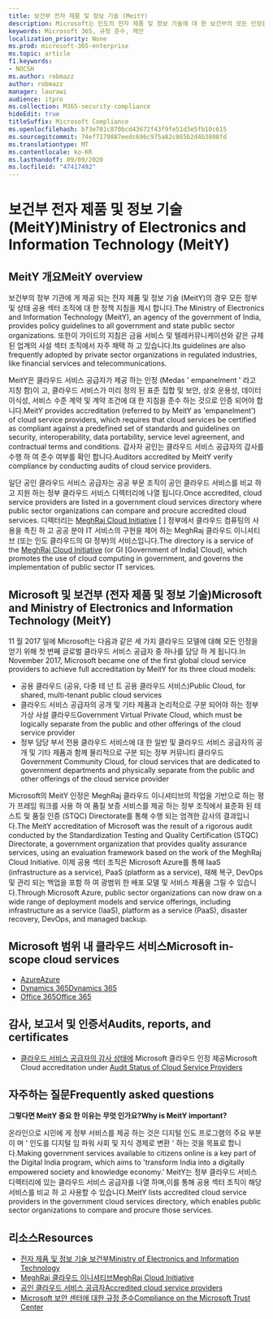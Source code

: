 ```yaml
---
title: 보건부 전자 제품 및 정보 기술 (MeitY)
description: Microsoft는 인도의 전자 제품 및 정보 기술에 대 한 보건부의 모든 인정을 받습니다.
keywords: Microsoft 365, 규정 준수, 제안
localization_priority: None
ms.prod: microsoft-365-enterprise
ms.topic: article
f1.keywords:
- NOCSH
ms.author: robmazz
author: robmazz
manager: laurawi
audience: itpro
ms.collection: M365-security-compliance
hideEdit: true
titleSuffix: Microsoft Compliance
ms.openlocfilehash: b73e701c870bcd43672f43f9fe51d3e5fb10c615
ms.sourcegitcommit: 74ef7179887eedc696c975a82c865b2d4b3808fd
ms.translationtype: MT
ms.contentlocale: ko-KR
ms.lasthandoff: 09/09/2020
ms.locfileid: "47417492"
---
```

# <a name="ministry-of-electronics-and-information-technology-meity"></a><span data-ttu-id="a84ac-104">보건부 전자 제품 및 정보 기술 (MeitY)</span><span class="sxs-lookup"><span data-stu-id="a84ac-104">Ministry of Electronics and Information Technology (MeitY)</span></span>

## <a name="meity-overview"></a><span data-ttu-id="a84ac-105">MeitY 개요</span><span class="sxs-lookup"><span data-stu-id="a84ac-105">MeitY overview</span></span>

<span data-ttu-id="a84ac-106">보건부의 정부 기관에 게 제공 되는 전자 제품 및 정보 기술 (MeitY)의 경우 모든 정부 및 상태 공용 섹터 조직에 대 한 정책 지침을 제시 합니다.</span><span class="sxs-lookup"><span data-stu-id="a84ac-106">The Ministry of Electronics and Information Technology (MeitY), an agency of the government of India, provides policy guidelines to all government and state public sector organizations.</span></span> <span data-ttu-id="a84ac-107">또한이 가이드의 지침은 금융 서비스 및 텔레커뮤니케이션와 같은 규제 된 업계의 사설 섹터 조직에서 자주 채택 하 고 있습니다.</span><span class="sxs-lookup"><span data-stu-id="a84ac-107">Its guidelines are also frequently adopted by private sector organizations in regulated industries, like financial services and telecommunications.</span></span>

<span data-ttu-id="a84ac-108">MeitY은 클라우드 서비스 공급자가 제공 하는 인정 (Medas ' empanelment ' 라고 지칭 함)이 고, 클라우드 서비스가 미리 정의 된 표준 집합 및 보안, 상호 운용성, 데이터 이식성, 서비스 수준 계약 및 계약 조건에 대 한 지침을 준수 하는 것으로 인증 되어야 합니다.</span><span class="sxs-lookup"><span data-stu-id="a84ac-108">MeitY provides accreditation (referred to by MeitY as 'empanelment') of cloud service providers, which requires that cloud services be certified as compliant against a predefined set of standards and guidelines on security, interoperability, data portability, service level agreement, and contractual terms and conditions.</span></span> <span data-ttu-id="a84ac-109">감사자 공인는 클라우드 서비스 공급자의 감사를 수행 하 여 준수 여부를 확인 합니다.</span><span class="sxs-lookup"><span data-stu-id="a84ac-109">Auditors accredited by MeitY verify compliance by conducting audits of cloud service providers.</span></span>

<span data-ttu-id="a84ac-110">일단 공인 클라우드 서비스 공급자는 공공 부문 조직이 공인 클라우드 서비스를 비교 하 고 지원 하는 정부 클라우드 서비스 디렉터리에 나열 됩니다.</span><span class="sxs-lookup"><span data-stu-id="a84ac-110">Once accredited, cloud service providers are listed in a government cloud services directory where public sector organizations can compare and procure accredited cloud services.</span></span> <span data-ttu-id="a84ac-111">디렉터리는 [MeghRaj Cloud Initiative](https://meity.gov.in/content/gi-cloud-meghraj) \[ \] 정부에서 클라우드 컴퓨팅의 사용을 촉진 하 고 공공 분야 IT 서비스의 구현을 제어 하는 MeghRaj 클라우드 이니셔티브 (또는 인도 클라우드의 GI 정부)의 서비스입니다.</span><span class="sxs-lookup"><span data-stu-id="a84ac-111">The directory is a service of the [MeghRaj Cloud Initiative](https://meity.gov.in/content/gi-cloud-meghraj) (or GI \[Government of India\] Cloud), which promotes the use of cloud computing in government, and governs the implementation of public sector IT services.</span></span>

## <a name="microsoft-and-ministry-of-electronics-and-information-technology-meity"></a><span data-ttu-id="a84ac-112">Microsoft 및 보건부 (전자 제품 및 정보 기술)</span><span class="sxs-lookup"><span data-stu-id="a84ac-112">Microsoft and Ministry of Electronics and Information Technology (MeitY)</span></span>

<span data-ttu-id="a84ac-113">11 월 2017 일에 Microsoft는 다음과 같은 세 가지 클라우드 모델에 대해 모든 인정을 얻기 위해 첫 번째 글로벌 클라우드 서비스 공급자 중 하나를 담당 하 게 됩니다.</span><span class="sxs-lookup"><span data-stu-id="a84ac-113">In November 2017, Microsoft became one of the first global cloud service providers to achieve full accreditation by MeitY for its three cloud models:</span></span>

- <span data-ttu-id="a84ac-114">공용 클라우드 (공유, 다중 테 넌 트 공용 클라우드 서비스)</span><span class="sxs-lookup"><span data-stu-id="a84ac-114">Public Cloud, for shared, multi-tenant public cloud services</span></span>
- <span data-ttu-id="a84ac-115">클라우드 서비스 공급자의 공개 및 기타 제품과 논리적으로 구분 되어야 하는 정부 가상 사설 클라우드</span><span class="sxs-lookup"><span data-stu-id="a84ac-115">Government Virtual Private Cloud, which must be logically separate from the public and other offerings of the cloud service provider</span></span>
- <span data-ttu-id="a84ac-116">정부 담당 부서 전용 클라우드 서비스에 대 한 일반 및 클라우드 서비스 공급자의 공개 및 기타 제품과 함께 물리적으로 구분 되는 정부 커뮤니티 클라우드</span><span class="sxs-lookup"><span data-stu-id="a84ac-116">Government Community Cloud, for cloud services that are dedicated to government departments and physically separate from the public and other offerings of the cloud service provider</span></span>

<span data-ttu-id="a84ac-117">Microsoft의 MeitY 인정은 MeghRaj 클라우드 이니셔티브의 작업을 기반으로 하는 평가 프레임 워크를 사용 하 여 품질 보증 서비스를 제공 하는 정부 조직에서 표준화 된 테스트 및 품질 인증 (STQC) Directorate를 통해 수행 되는 엄격한 감사의 결과입니다.</span><span class="sxs-lookup"><span data-stu-id="a84ac-117">The MeitY accreditation of Microsoft was the result of a rigorous audit conducted by the Standardization Testing and Quality Certification (STQC) Directorate, a government organization that provides quality assurance services, using an evaluation framework based on the work of the MeghRaj Cloud Initiative.</span></span> <span data-ttu-id="a84ac-118">이제 공용 섹터 조직은 Microsoft Azure를 통해 IaaS (infrastructure as a service), PaaS (platform as a service), 재해 복구, DevOps 및 관리 되는 백업을 포함 하 여 광범위 한 배포 모델 및 서비스 제품을 그릴 수 있습니다.</span><span class="sxs-lookup"><span data-stu-id="a84ac-118">Through Microsoft Azure, public sector organizations can now draw on a wide range of deployment models and service offerings, including infrastructure as a service (IaaS), platform as a service (PaaS), disaster recovery, DevOps, and managed backup.</span></span>

## <a name="microsoft-in-scope-cloud-services"></a><span data-ttu-id="a84ac-119">Microsoft 범위 내 클라우드 서비스</span><span class="sxs-lookup"><span data-stu-id="a84ac-119">Microsoft in-scope cloud services</span></span>

- [<span data-ttu-id="a84ac-120">Azure</span><span class="sxs-lookup"><span data-stu-id="a84ac-120">Azure</span></span>](https://aka.ms/AzureCompliance)
- [<span data-ttu-id="a84ac-121">Dynamics 365</span><span class="sxs-lookup"><span data-stu-id="a84ac-121">Dynamics 365</span></span>](https://download.microsoft.com/download/E/1/9/E1977163-7A86-4812-AC18-C03ADC958AAF/Microsoft_Dynamics_365_Cloud_Service_Compliance_Datasheet.pdf)
- [<span data-ttu-id="a84ac-122">Office 365</span><span class="sxs-lookup"><span data-stu-id="a84ac-122">Office 365</span></span>](https://aka.ms/Office365ComplianceOfferings)

## <a name="audits-reports-and-certificates"></a><span data-ttu-id="a84ac-123">감사, 보고서 및 인증서</span><span class="sxs-lookup"><span data-stu-id="a84ac-123">Audits, reports, and certificates</span></span>

- <span data-ttu-id="a84ac-124">[클라우드 서비스 공급자의 감사 상태에](https://meity.gov.in/content/gi-cloud-meghraj) Microsoft 클라우드 인정 제공</span><span class="sxs-lookup"><span data-stu-id="a84ac-124">Microsoft Cloud accreditation under [Audit Status of Cloud Service Providers](https://meity.gov.in/content/gi-cloud-meghraj)</span></span>

## <a name="frequently-asked-questions"></a><span data-ttu-id="a84ac-125">자주하는 질문</span><span class="sxs-lookup"><span data-stu-id="a84ac-125">Frequently asked questions</span></span>

<span data-ttu-id="a84ac-126">**그렇다면 MeitY 중요 한 이유는 무엇 인가요?**</span><span class="sxs-lookup"><span data-stu-id="a84ac-126">**Why is MeitY important?**</span></span>

<span data-ttu-id="a84ac-127">온라인으로 시민에 게 정부 서비스를 제공 하는 것은 디지털 인도 프로그램의 주요 부분이 며 ' 인도를 디지털 임 파워 사회 및 지식 경제로 변환 ' 하는 것을 목표로 합니다.</span><span class="sxs-lookup"><span data-stu-id="a84ac-127">Making government services available to citizens online is a key part of the Digital India program, which aims to 'transform India into a digitally empowered society and knowledge economy.'</span></span> <span data-ttu-id="a84ac-128">MeitY는 정부 클라우드 서비스 디렉터리에 있는 클라우드 서비스 공급자를 나열 하며,이를 통해 공용 섹터 조직이 해당 서비스를 비교 하 고 사용할 수 있습니다.</span><span class="sxs-lookup"><span data-stu-id="a84ac-128">MeitY lists accredited cloud service providers in the government cloud services directory, which enables public sector organizations to compare and procure those services.</span></span>

## <a name="resources"></a><span data-ttu-id="a84ac-129">리소스</span><span class="sxs-lookup"><span data-stu-id="a84ac-129">Resources</span></span>

- [<span data-ttu-id="a84ac-130">전자 제품 및 정보 기술 보건부</span><span class="sxs-lookup"><span data-stu-id="a84ac-130">Ministry of Electronics and Information Technology</span></span>](https://meity.gov.in/)
- [<span data-ttu-id="a84ac-131">MeghRaj 클라우드 이니셔티브</span><span class="sxs-lookup"><span data-stu-id="a84ac-131">MeghRaj Cloud Initiative</span></span>](https://meity.gov.in/content/gi-cloud-meghraj)
- [<span data-ttu-id="a84ac-132">공인 클라우드 서비스 공급자</span><span class="sxs-lookup"><span data-stu-id="a84ac-132">Accredited cloud service providers</span></span>](https://meity.gov.in/content/gi-cloud-meghraj)
- [<span data-ttu-id="a84ac-133">Microsoft 보안 센터에 대한 규정 준수</span><span class="sxs-lookup"><span data-stu-id="a84ac-133">Compliance on the Microsoft Trust Center</span></span>](https://www.microsoft.com/trust-center/compliance/compliance-overview)
